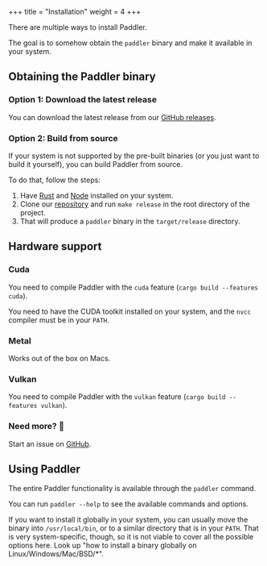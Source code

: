 +++
title = "Installation"
weight = 4
+++

There are multiple ways to install Paddler. 

The goal is to somehow obtain the `paddler` binary and make it available in your system.

## Obtaining the Paddler binary

### Option 1: Download the latest release

You can download the latest release from our [GitHub releases](https://github.com/intentee/paddler/releases).

### Option 2: Build from source

If your system is not supported by the pre-built binaries (or you just want to build it yourself), you can build Paddler from source.

To do that, follow the steps:

1. Have [Rust](https://www.rust-lang.org/) and [Node](https://nodejs.org/en) installed on your system.
2. Clone our [repository](https://github.com/intentee/paddler) and run `make release` in the root directory of the project.
3. That will produce a `paddler` binary in the `target/release` directory.

## Hardware support

### Cuda 

You need to compile Paddler with the `cuda` feature (`cargo build --features cuda`). 

You need to have the CUDA toolkit installed on your system, and the `nvcc` compiler must be in your `PATH`.

### Metal

Works out of the box on Macs.

### Vulkan

You need to compile Paddler with the `vulkan` feature (`cargo build --features vulkan`).

### Need more? 🙂

Start an issue on [GitHub](https://github.com/intentee/paddler/issues).

## Using Paddler

The entire Paddler functionality is available through the `paddler` command.

You can run `paddler --help` to see the available commands and options.

If you want to install it globally in your system, you can usually move the binary into `/usr/local/bin`, or to a
similar directory that is in your `PATH`. That is very system-specific, though, so it is not viable to cover all the
possible options here. Look up "how to install a binary globally on Linux/Windows/Mac/BSD/*".
